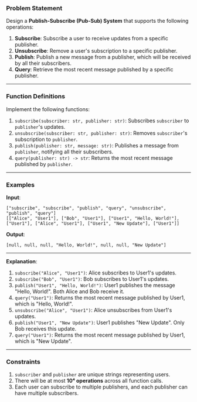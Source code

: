 ### **Problem Statement**

Design a **Publish-Subscribe (Pub-Sub) System** that supports the following operations:

1. **Subscribe**: Subscribe a user to receive updates from a specific publisher.
2. **Unsubscribe**: Remove a user's subscription to a specific publisher.
3. **Publish**: Publish a new message from a publisher, which will be received by all their subscribers.
4. **Query**: Retrieve the most recent message published by a specific publisher.

---
### **Function Definitions**

Implement the following functions:

1. `subscribe(subscriber: str, publisher: str)`: Subscribes `subscriber` to `publisher`'s updates.
2. `unsubscribe(subscriber: str, publisher: str)`: Removes `subscriber`'s subscription to `publisher`.
3. `publish(publisher: str, message: str)`: Publishes a message from `publisher`, notifying all their subscribers.
4. `query(publisher: str) -> str`: Returns the most recent message published by `publisher`.

---
### **Examples**

**Input**:

```plaintext
["subscribe", "subscribe", "publish", "query", "unsubscribe", "publish", "query"]
[["Alice", "User1"], ["Bob", "User1"], ["User1", "Hello, World!"], ["User1"], ["Alice", "User1"], ["User1", "New Update"], ["User1"]]
```

**Output**:

```plaintext
[null, null, null, "Hello, World!", null, null, "New Update"]
```

---

**Explanation**:

1. `subscribe("Alice", "User1")`: Alice subscribes to User1's updates.
2. `subscribe("Bob", "User1")`: Bob subscribes to User1's updates.
3. `publish("User1", "Hello, World!")`: User1 publishes the message "Hello, World!". Both Alice and Bob receive it.
4. `query("User1")`: Returns the most recent message published by User1, which is "Hello, World!".
5. `unsubscribe("Alice", "User1")`: Alice unsubscribes from User1's updates.
6. `publish("User1", "New Update")`: User1 publishes "New Update". Only Bob receives this update.
7. `query("User1")`: Returns the most recent message published by User1, which is "New Update".

---

### **Constraints**

1. `subscriber` and `publisher` are unique strings representing users.
2. There will be at most **10⁴ operations** across all function calls.
3. Each user can subscribe to multiple publishers, and each publisher can have multiple subscribers.
